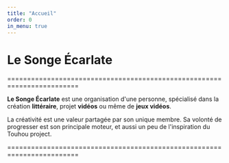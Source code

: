 ```yaml
---
title: "Accueil"
order: 0
in_menu: true
---
```

# Le Songe Écarlate
========================================================================

**Le Songe Écarlate** est une organisation d'une personne, spécialisé dans la création **littéraire**, projet **vidéos** ou même de **jeux vidéos**.

La créativité est une valeur partagée par son unique membre. Sa volonté de progresser est son principale moteur, et aussi un peu de l'inspiration du Touhou project.


======================================================================== 